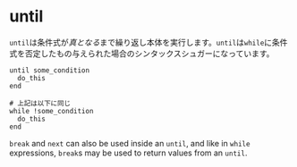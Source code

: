 # until

`until`は条件式が*真となる*まで繰り返し本体を実行します。`until`は`while`に条件式を否定したもの与えられた場合のシンタックスシュガーになっています。

```crystal
until some_condition
  do_this
end

# 上記は以下に同じ
while !some_condition
  do_this
end
```

`break` and `next` can also be used inside an `until`, and like in `while` expressions, `break`s may be used to return values from an `until`.
